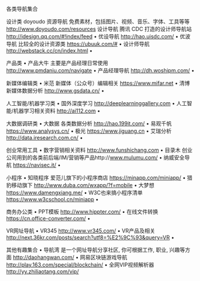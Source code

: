 各类导航集合

设计类
doyoudo 资源导航 免费素材，包括图片、视频、音乐、字体、工具等等 http://www.doyoudo.com/resources
设计导航 腾讯 CDC 打造的设计师导航站 http://idesign.qq.com/#!index/feed
•	优设导航 http://hao.uisdc.com/
•	优波导航 比较全的设计资源类 https://ubuuk.com/#
•	设计师导航 http://webstack.cc/cn/index.html
•	

产品类
•	产品大牛 主要是产品经理日常使用 http://www.pmdaniu.com/navigate
•	产品经理导航 http://dh.woshipm.com/
•	

新媒体编辑类
•	米范 新媒体（公众号）编辑相关 https://www.mifar.net
•	清博新媒体数据分析 http://www.gsdata.cn/
•	

人工智能/机器学习类
•	国外深度学习 http://deeplearninggallery.com
•	人工智能/机器学习相关资料 http://ai112.com
•	

大数据调研类
•	大数据 各类数据分析 http://hao.199it.com/
•	易观千帆 https://www.analysys.cn/
•	极光 https://www.jiguang.cn
•	艾瑞分析 http://data.iresearch.com.cn/
•	

创业常用工具
•	数字营销相关资料 http://www.funshichang.com
•	目录木 创业公司用到的各类前后端/IM/营销等产品http://www.mulumu.com/
•	纳威安全导航 https://navisec.it/
•	

小程序
•	知晓程序 爱范儿旗下的小程序商店 https://minapp.com/miniapp/
•	猎豹移动旗下 http://www.duba.com/wxapp/?f=mobile
•	大梦想 https://www.damengxiang.me/
•	W3C也来搞小程序清单 https://www.w3cschool.cn/miniapp
•	

商务办公类
•	PPT模板 http://www.hippter.com/
•	在线文件转换 https://cn.office-converter.com/
•	

VR网址导航
•	VR345 http://www.vr345.com/
•	VR产品及相关 http://next.36kr.com/posts/search?utf8=%E2%9C%93&query=VR
•	

其他有趣集合
•	导航湾 是一个网址导航分享社区, 你可根据工作, 职业, 兴趣等方面 http://daohangwan.com/
•	网易区块链游戏导航 http://play.163.com/special/blockchain/
•	全网VIP视频解析器 http://yy.zhiliaotang.com/vip/
